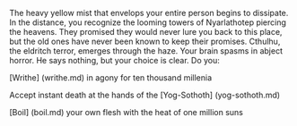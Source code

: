 The heavy yellow mist that envelops your entire person begins to dissipate. 
In the distance, you recognize the looming towers of Nyarlathotep piercing
the heavens. They promised they would never lure you back to this place,
but the old ones have never been known to keep their promises.
Cthulhu, the eldritch terror, emerges through the haze.
Your brain spasms in abject horror. He says nothing, but your
choice is clear. Do you:

[Writhe] (writhe.md) in agony for ten thousand millenia

Accept instant death at the hands of the [Yog-Sothoth] (yog-sothoth.md)

[Boil] (boil.md) your own flesh with the heat of one million suns